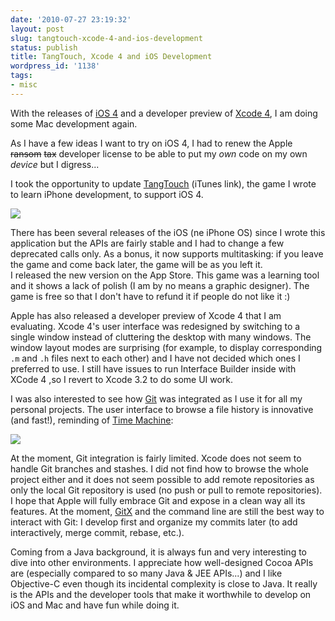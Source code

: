 ```yaml
---
date: '2010-07-27 23:19:32'
layout: post
slug: tangtouch-xcode-4-and-ios-development
status: publish
title: TangTouch, Xcode 4 and iOS Development
wordpress_id: '1138'
tags:
- misc
---
```


With the releases of [iOS 4][ios] and a developer preview of [Xcode 4][xcode], I am doing some Mac development again.

As I have a few ideas I want to try on iOS 4, I had to renew the Apple <strike>ransom</strike> <strike>tax</strike> developer license to be able to put my _own_ code on my own _device_ but I digress...

I took the opportunity to update [TangTouch][tangtouch] (iTunes link), the game I wrote to learn iPhone development, to support iOS 4. 

![](http://iphone.jmesnil.net/img/img-1.png)

There has been several releases of the iOS (ne iPhone OS) since I wrote this application but the APIs are fairly stable and I had to change a few deprecated calls only. As a bonus, it now supports multitasking: if you leave the game and come back later, the game will be as you left it.  
I released the new version on the App Store. This game was a learning tool and it shows a lack of polish (I am by no means a graphic designer). The game is free so that I don't have to refund it if people do not like it :)

Apple has also released a developer preview of Xcode 4 that I am evaluating. Xcode 4's user interface was redesigned by switching to a single window instead of cluttering the desktop with many windows. The window layout modes are surprising (for example, to display corresponding `.m` and `.h` files next to each other) and I have not decided which ones I preferred to use. I still have issues to run Interface Builder inside with XCode 4 ,so I revert to Xcode 3.2 to do some UI work.

I was also interested to see how [Git][git] was integrated as I use it for all my personal projects.
The user interface to browse a file history is innovative (and fast!), reminding of [Time Machine][timemachine]:

![](http://jmesnil.net/weblog/wp-content/uploads/2010/07/version1.png)

At the moment, Git integration is fairly limited. Xcode does not seem to handle Git branches and stashes. I did not find how to browse the whole project either and it does not seem possible to add remote repositories as only the local Git repository is used (no push or pull to remote repositories).
I hope that Apple will fully embrace Git and expose in a clean way all its features. At the moment, [GitX][gitx] and the command line are still the best way to interact with Git: I develop first and organize my commits later (to add interactively, merge commit, rebase, etc.).  

Coming from a Java background, it is always fun and very interesting to dive into other environments.
I appreciate how well-designed Cocoa APIs are (especially compared to so many Java & JEE APIs...) and I like Objective-C even though its incidental complexity is close to Java.
It really is the APIs and the developer tools that make it worthwhile to develop on iOS and Mac and have fun while doing it.

[tangtouch]: http://phobos.apple.com/WebObjects/MZStore.woa/wa/viewSoftware?id=292658907&mt;=8
[git]: http://git-scm.com/
[xcode]: http://developer.apple.com/technologies/tools/whats-new.html
[ios]: http://www.apple.com/iphone/ios4/
[gitx]: http://gitx.frim.nl/
[timemachine]: http://www.apple.com/macosx/what-is-macosx/time-machine.html
